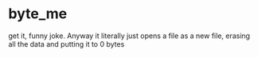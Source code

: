 # byte_me
get it, funny joke. 
Anyway it literally just opens a file as a new file, erasing all the data and putting it to 0 bytes
